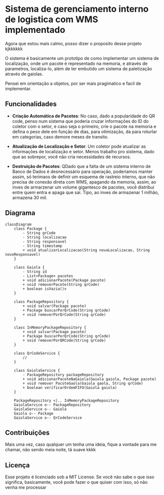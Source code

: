 # Sistema de gerenciamento interno de logistica com WMS implementado

Agora que estou mais calmo, posso dizer o proposito desse projeto kjkkkkkk

O sistema é basicamente um prototipo de como implementar um sistema de localização, onde um pacote é representado na memoria, e através de parametros, localiza-lo, além de ter embutido um sistema de paletização através de gaiolas.

Pensei em orientação a objetos, por ser mais pragimatico e facil de implementar.


## Funcionalidades

- **Criação Automática de Pacotes**: No caso, dado a popularidade do QR code, penso num sistema que poderia cruzar informações do ID do coletor com o setor, e caso seja o primeiro, crie o pacote na memoria e defina o peso dele em função de dias, para otimização, da para roturlar em categorias, caso demore meses de transito. 
  
- **Atualização de Localização e Setor**: Um coletor pode atualizar as informações de localização e setor. Menos trabalho pro sistema, dado que ao sobrepor, você não cria necessidades de recursos.

- **Destruição de Pacotes**: QDado que a falta de um sistema interno de Banco de Dados é desnecessário para operação, poderiamos manter assim, só terimaos de definir um esquema de rastreio interno, que não precisa de conexão direta com WMS, apagando da memoria, assim, ao inves de armarzenar um volume gigantesco de pacotes, você distribui entre quem entra e apaga que sai. Tipo, ao inves de armazenar 1 milhão, armazena 30 mil.

## Diagrama


```mermaid
classDiagram
    class Package {
        - String qrCode
        - String localizacao
        - String responsavel
        - String timestamp
        + void atualizarLocalizacao(String novaLocalizacao, String novoResponsavel)
    }

    class Gaiola {
        - String id
        - List<Package> pacotes 
        + void adicionarPacote(Package pacote)
        + void removerPacote(String qrCode)
        + boolean isVazia()v
    }

    class PackageRepository {
        + void salvar(Package pacote)
        + Package buscarPorQrCode(String qrCode)
        + void removerPorQrCode(String qrCode)
    }

    class InMemoryPackageRepository {
        + void salvar(Package pacote)
        + Package buscarPorQrCode(String qrCode)
        + void removerPorQRCode(String qrCode)
    }

    class QrCodeService {
        // 
    }

    class GaiolaService {
        - PackageRepository packageRepository
        + void adicionarPacoteNaGaiola(Gaiola gaiola, Package pacote)
        + void remover PacoteGaola(Gaiola gaola, String qrCode)
        + boolean verificarOrdemFIFO(Gaiola gaiola)
    }

    PackageRepository <|.. InMemoryPackageRepository
    GaiolaService o-- PackageRepository
    GaiolaService o-- Gaiola
    Gaiola o-- Package
    GaiolaService o-- QrCodeService
```

## Contribuições
Mais uma vez, caso qualquer um tenha uma ideia, fique a vontade para me chamar, não sendo meia noite, tá suave kkkk


## Licença
Esse projeto é licenciado sob a MIT License. Se você não sabe o que isso significa, basicamente, você pode fazer o que quiser com isso, só não venha me processar
